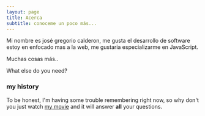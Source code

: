 ```yaml
---
layout: page
title: Acerca
subtitle: conoceme un poco más...
---
```


Mi nombre es josé gregorio calderon, me gusta el desarrollo de software
estoy en enfocado mas a la web, me gustaria especializarme en JavaScript.

Muchas cosas más..

What else do you need?

### my history

To be honest, I'm having some trouble remembering right now, so why don't you just watch [my movie](http://en.wikipedia.org/wiki/The_Princess_Bride_%28film%29) and it will answer **all** your questions.